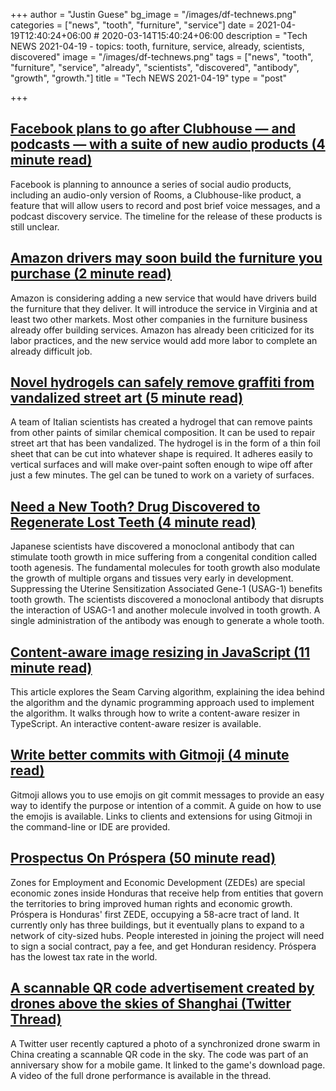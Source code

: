 +++
author = "Justin Guese"
bg_image = "/images/df-technews.png"
categories = ["news", "tooth", "furniture", "service"]
date = 2021-04-19T12:40:24+06:00 # 2020-03-14T15:40:24+06:00
description = "Tech NEWS 2021-04-19 - topics: tooth, furniture, service, already, scientists, discovered"
image = "/images/df-technews.png"
tags = ["news", "tooth", "furniture", "service", "already", "scientists", "discovered", "antibody", "growth", "growth."]
title = "Tech NEWS 2021-04-19"
type = "post"

+++

## [Facebook plans to go after Clubhouse — and podcasts — with a suite of new audio products (4 minute read)](https://www.vox.com/recode/2021/4/18/22390742/facebook-podcasts-clubhouse-audio-launch-spotify-zuckerberg-apple)

Facebook is planning to announce a series of social audio products, including an audio-only version of Rooms, a Clubhouse-like product, a feature that will allow users to record and post brief voice messages, and a podcast discovery service. The timeline for the release of these products is still unclear.

## [Amazon drivers may soon build the furniture you purchase (2 minute read)](https://www.theverge.com/2021/4/16/22387755/amazon-furniture-assembly-service-delivery-drivers)

Amazon is considering adding a new service that would have drivers build the furniture that they deliver. It will introduce the service in Virginia and at least two other markets. Most other companies in the furniture business already offer building services. Amazon has already been criticized for its labor practices, and the new service would add more labor to complete an already difficult job.

## [Novel hydrogels can safely remove graffiti from vandalized street art (5 minute read)](https://arstechnica.com/science/2021/04/novel-hydrogels-can-safely-remove-graffiti-from-vandalized-street-art/)

A team of Italian scientists has created a hydrogel that can remove paints from other paints of similar chemical composition. It can be used to repair street art that has been vandalized. The hydrogel is in the form of a thin foil sheet that can be cut into whatever shape is required. It adheres easily to vertical surfaces and will make over-paint soften enough to wipe off after just a few minutes. The gel can be tuned to work on a variety of surfaces.

## [Need a New Tooth? Drug Discovered to Regenerate Lost Teeth (4 minute read)](https://scitechdaily.com/need-a-new-tooth-drug-discovered-to-regenerate-lost-teeth/)

Japanese scientists have discovered a monoclonal antibody that can stimulate tooth growth in mice suffering from a congenital condition called tooth agenesis. The fundamental molecules for tooth growth also modulate the growth of multiple organs and tissues very early in development. Suppressing the Uterine Sensitization Associated Gene-1 (USAG-1) benefits tooth growth. The scientists discovered a monoclonal antibody that disrupts the interaction of USAG-1 and another molecule involved in tooth growth. A single administration of the antibody was enough to generate a whole tooth.

## [Content-aware image resizing in JavaScript (11 minute read)](https://trekhleb.dev/blog/2021/content-aware-image-resizing-in-javascript/)

This article explores the Seam Carving algorithm, explaining the idea behind the algorithm and the dynamic programming approach used to implement the algorithm. It walks through how to write a content-aware resizer in TypeScript. An interactive content-aware resizer is available.

## [Write better commits with Gitmoji (4 minute read)](https://dev.to/javidjms/git-write-better-commits-with-gitmoji-3193)

Gitmoji allows you to use emojis on git commit messages to provide an easy way to identify the purpose or intention of a commit. A guide on how to use the emojis is available. Links to clients and extensions for using Gitmoji in the command-line or IDE are provided.

## [Prospectus On Próspera (50 minute read)](https://astralcodexten.substack.com/p/prospectus-on-prospera)

Zones for Employment and Economic Development (ZEDEs) are special economic zones inside Honduras that receive help from entities that govern the territories to bring improved human rights and economic growth. Próspera is Honduras' first ZEDE, occupying a 58-acre tract of land. It currently only has three buildings, but it eventually plans to expand to a network of city-sized hubs. People interested in joining the project will need to sign a social contract, pay a fee, and get Honduran residency. Próspera has the lowest tax rate in the world.

## [A scannable QR code advertisement created by drones above the skies of Shanghai (Twitter Thread)](https://twitter.com/pathfinder/status/1383491963068899336)

A Twitter user recently captured a photo of a synchronized drone swarm in China creating a scannable QR code in the sky. The code was part of an anniversary show for a mobile game. It linked to the game's download page. A video of the full drone performance is available in the thread.

